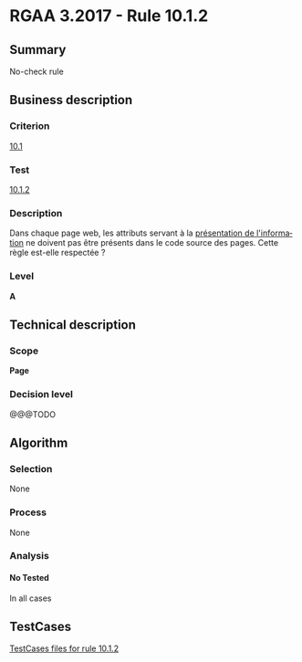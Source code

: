 # RGAA 3.2017 - Rule 10.1.2

## Summary
No-check rule


## Business description

### Criterion
[10.1](http://references.modernisation.gouv.fr/rgaa-accessibilite/criteres.html#crit-10-1)

### Test
[10.1.2](http://references.modernisation.gouv.fr/rgaa-accessibilite/criteres.html#test-10-1-2)

### Description
<div lang="fr">Dans chaque page web, les attributs servant &#xE0; la <a href="http://references.modernisation.gouv.fr/rgaa-accessibilite/glossaire.html#prsentation-de-linformation">pr&#xE9;sentation de l'information</a> ne doivent pas &#xEA;tre pr&#xE9;sents dans le code source des pages. Cette r&#xE8;gle est-elle respect&#xE9;e&nbsp;?</div>

### Level
**A**


## Technical description

### Scope
**Page**

### Decision level
@@@TODO


## Algorithm

### Selection
None

### Process
None

### Analysis

#### No Tested
In all cases


##  TestCases

[TestCases files for rule 10.1.2](https://github.com/Asqatasun/Asqatasun/tree/develop/rules/rules-rgaa3.2017/src/test/resources/testcases/rgaa32017/Rgaa32017Rule100102/)


